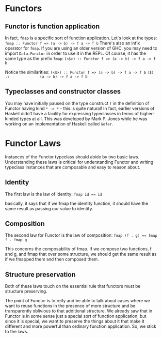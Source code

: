 # Functors

## Functor is function application

In fact, `fmap` is a specific sort of function application. Let's look at the
types:
`fmap :: Functor f => (a -> b) -> f a -> f b`
There's also an infix operator for `fmap`. If you are using an older version of
GHC, you may need to import `Data.Functor` in order to use it in the REPL. Of
course, it has the same type as the prefix `fmap`:
`(<$>) :: Functor f => (a -> b) -> f a -> f b`

Notice the similarities:
`(<$>) :: Functor f => (a -> b) -> f a -> f b`
`($)   ::              (a -> b) -> f a -> f b`


## Typeclasses and constructor classes

You may have initially paused on the type construct `f` in the definition of
Functor having kind `* -> *` - this is quite natural! In fact, earlier versions
of Haskell didn't have a facility for expressing typeclasses in terms of
higher-kinded types at all. This was developed by Mark P. Jones while he was
working on an implementation of Haskell called `Gofer`.

# Functor Laws

Instances of the Functor typeclass should abide by two basic laws.
Understanding these laws is critical for understanding Functor and writing
typeclass instances that are composable and easy to reason about.

## Identity

The first law is the law of identity:
`fmap id == id`

basically, it says that if we fmap the identity function, it should have the
same result as passing our value to identity. 

## Composition 

The second law for Functor is the law of composition:
`fmap (f . g) == fmap f . fmap g`

This concerns the composability of fmap. If we compose two functions, f and g,
and fmap that over some structure, we should get the same result as if we
fmapped them and then composed them.

## Structure preservation

Both of these laws touch on the essential rule that functors must be structure
preserving. 

The point of Functor is to reify and be able to talk about cases where we want
to reuse functions in the presence of more structure and be transparently
oblivious to that additional structure. We already saw that in Functor is in
some sense just a special sort of function application, but since it is
special, we want to preserve the things about it that make it different and
more powerful than ordinary function application. So, we stick to the laws.
